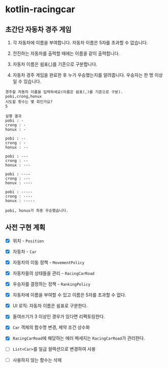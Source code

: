 # kotlin-racingcar

## 초간단 자동차 경주 게임

1. 각 자동차에 이름을 부여합니다. 자동차 이름은 5자를 초과할 수 없습니다.

2. 전진하는 자동차를 출력할 때에는 이름을 같이 출력합니다.

3. 자동차 이름은 쉼표(,)를 기준으로 구분합니다.

4. 자동차 경주 게임을 완료한 후 누가 우승했는지를 알려줍니다. 우승자는 한 명 이상일 수 있습니다.

```
경주할 자동차 이름을 입력하세요(이름은 쉼표(,)를 기준으로 구분).
pobi,crong,honux
시도할 횟수는 몇 회인가요?
5

실행 결과
pobi : -
crong : -
honux : -

pobi : --
crong : -
honux : --

pobi : ---
crong : --
honux : ---

pobi : ----
crong : ---
honux : ----

pobi : -----
crong : ----
honux : -----

pobi, honux가 최종 우승했습니다.
```

## 사전 구현 계획

- [x] 위치 - `Position`
- [x] 자동차 - `Car`
- [x] 자동차의 이동 정책 - `MovementPolicy`
- [x] 자동차들의 상태들을 관리 - `RacingCarRoad`
- [x] 우승자를 결정하는 정책 - `RankingPolicy`
- [x] 자동차에 이름을 부여할 수 있고 이름은 5자를 초과할 수 없다.
- [x] UI 로직: 자동차 이름은 쉼표로 구분한다.
- [x] 들여쓰기가 3 이상인 경우가 있다면 리펙토링한다.


- [x] `Car` 객체의 함수명 변경, 제약 조건 상수화
- [x] `RacingCarRoad`에 해당하는 에러 메세지는 `RacingCarRoad`가 관리한다.
- [ ] `List<Car>`를 일급 컬렉션으로 변경하여 사용
- [ ] 사용하지 않는 함수는 삭제